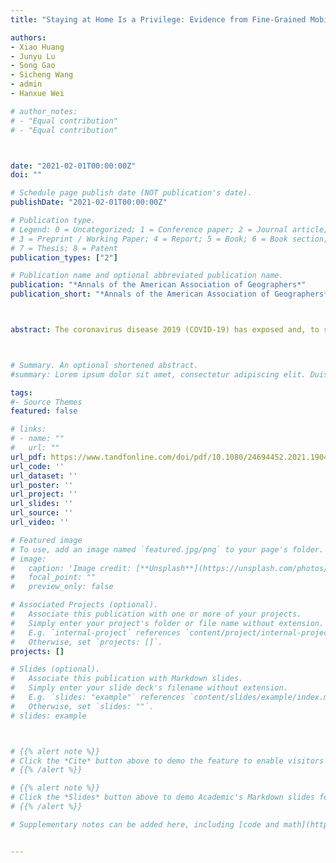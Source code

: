 ```yaml
---
title: "Staying at Home Is a Privilege: Evidence from Fine-Grained Mobile Phone Location Data in the United States during the COVID-19 Pandemic"

authors:
- Xiao Huang
- Junyu Lu
- Song Gao
- Sicheng Wang
- admin
- Hanxue Wei

# author_notes:
# - "Equal contribution"
# - "Equal contribution"



date: "2021-02-01T00:00:00Z"
doi: ""

# Schedule page publish date (NOT publication's date).
publishDate: "2021-02-01T00:00:00Z"

# Publication type.
# Legend: 0 = Uncategorized; 1 = Conference paper; 2 = Journal article;
# 3 = Preprint / Working Paper; 4 = Report; 5 = Book; 6 = Book section;
# 7 = Thesis; 8 = Patent
publication_types: ["2"]

# Publication name and optional abbreviated publication name.
publication: "*Annals of the American Association of Geographers*"
publication_short: "*Annals of the American Association of Geographers*"



abstract: The coronavirus disease 2019 (COVID-19) has exposed and, to some degree, exacerbated social inequity in the United States. This study reveals the correlation between demographic and socioeconomic variables and home-dwelling time records derived from large-scale mobile phone location tracking data at the U.S. census block group (CBG) level in the twelve most populated Metropolitan Statistical Areas (MSAs) and further investigates the contribution of these variables to the disparity in home-dwelling time that reflects the compliance with stay-at-home orders via machine learning approaches. We find statistically significant correlations between the increase in home-dwelling time (∇HDT) and variables that describe economic status in all MSAs, which is further confirmed by the optimized random forest models, because median household income and percentage of high income are the two most important variables in predicting ∇HDT. The partial dependence between median household income and ∇HDT reveals that the contribution of income to ∇HDT is place dependent, nonlinear, and different given varying income intervals. Our study reveals the luxury nature of stay-at-home orders with which lower income groups cannot afford to comply. Such disparity in responses under stay-at-home orders reflects the long-standing social inequity issues in the United States, potentially causing unequal exposure to COVID-19 that disproportionately affects vulnerable populations. We must confront systemic social inequity issues and call for a high-priority assessment of the long-term impact of COVID-19 on geographically and socially disadvantaged groups.



# Summary. An optional shortened abstract.
#summary: Lorem ipsum dolor sit amet, consectetur adipiscing elit. Duis posuere tellus ac convallis placerat. Proin tincidunt magna sed ex sollicitudin condimentum.

tags:
#- Source Themes
featured: false

# links:
# - name: ""
#   url: ""
url_pdf: https://www.tandfonline.com/doi/pdf/10.1080/24694452.2021.1904819
url_code: ''
url_dataset: ''
url_poster: ''
url_project: ''
url_slides: ''
url_source: ''
url_video: ''

# Featured image
# To use, add an image named `featured.jpg/png` to your page's folder. 
# image:
#   caption: 'Image credit: [**Unsplash**](https://unsplash.com/photos/jdD8gXaTZsc)'
#   focal_point: ""
#   preview_only: false

# Associated Projects (optional).
#   Associate this publication with one or more of your projects.
#   Simply enter your project's folder or file name without extension.
#   E.g. `internal-project` references `content/project/internal-project/index.md`.
#   Otherwise, set `projects: []`.
projects: []

# Slides (optional).
#   Associate this publication with Markdown slides.
#   Simply enter your slide deck's filename without extension.
#   E.g. `slides: "example"` references `content/slides/example/index.md`.
#   Otherwise, set `slides: ""`.
# slides: example



# {{% alert note %}}
# Click the *Cite* button above to demo the feature to enable visitors to import publication metadata into their reference management software.
# {{% /alert %}}

# {{% alert note %}}
# Click the *Slides* button above to demo Academic's Markdown slides feature.
# {{% /alert %}}

# Supplementary notes can be added here, including [code and math](https://sourcethemes.com/academic/docs/writing-markdown-latex/).


---
```



